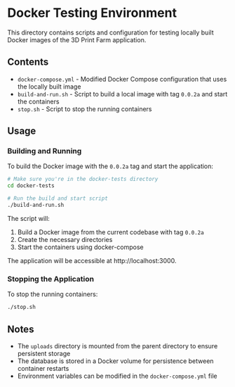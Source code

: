 # Docker Testing Environment

This directory contains scripts and configuration for testing locally built Docker images of the 3D Print Farm application.

## Contents

- `docker-compose.yml` - Modified Docker Compose configuration that uses the locally built image
- `build-and-run.sh` - Script to build a local image with tag `0.0.2a` and start the containers
- `stop.sh` - Script to stop the running containers

## Usage

### Building and Running

To build the Docker image with the `0.0.2a` tag and start the application:

```bash
# Make sure you're in the docker-tests directory
cd docker-tests

# Run the build and start script
./build-and-run.sh
```

The script will:
1. Build a Docker image from the current codebase with tag `0.0.2a`
2. Create the necessary directories
3. Start the containers using docker-compose

The application will be accessible at http://localhost:3000.

### Stopping the Application

To stop the running containers:

```bash
./stop.sh
```

## Notes

- The `uploads` directory is mounted from the parent directory to ensure persistent storage
- The database is stored in a Docker volume for persistence between container restarts
- Environment variables can be modified in the `docker-compose.yml` file 